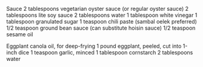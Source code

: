 Sauce
2 tablespoons vegetarian oyster sauce (or regular oyster sauce)
2 tablespoons lite soy sauce
2 tablespoons water
1 tablespoon white vinegar
1 tablespoon granulated sugar
1 teaspoon chili paste (sambal oelek preferred)
1/2 teaspoon ground bean sauce (can substitute hoisin sauce)
1/2 teaspoon sesame oil

Eggplant
canola oil, for deep-frying
1 pound eggplant, peeled, cut into 1-inch dice
1 teaspoon garlic, minced
1 tablespoon cornstarch
2 tablespoons water
